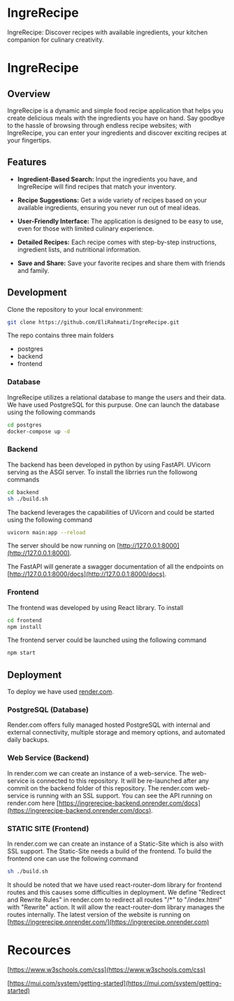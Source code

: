 # IngreRecipe
IngreRecipe: Discover recipes with available ingredients, your kitchen companion for culinary creativity.

# IngreRecipe


## Overview

IngreRecipe is a dynamic and simple food recipe application that helps you create delicious meals with the ingredients you have on hand. Say goodbye to the hassle of browsing through endless recipe websites; with IngreRecipe, you can enter your ingredients and discover exciting recipes at your fingertips.

## Features

- **Ingredient-Based Search:** Input the ingredients you have, and IngreRecipe will find recipes that match your inventory.

- **Recipe Suggestions:** Get a wide variety of recipes based on your available ingredients, ensuring you never run out of meal ideas.

- **User-Friendly Interface:** The application is designed to be easy to use, even for those with limited culinary experience.

- **Detailed Recipes:** Each recipe comes with step-by-step instructions, ingredient lists, and nutritional information.

- **Save and Share:** Save your favorite recipes and share them with friends and family.

## Development

Clone the repository to your local environment:

```bash
git clone https://github.com/EliRahmati/IngreRecipe.git
```

The repo contains three main folders
- postgres
- backend
- frontend

### Database
IngreRecipe utilizes a relational database to mange the users and their data. We have used PostgreSQL for this purpuse. One can launch the database using the following commands 

```bash
cd postgres
docker-compose up -d
```

### Backend
The backend has been developed in python by using FastAPI. UVicorn serving as the ASGI server. To install the librries run the followong commands

```bash
cd backend
sh ./build.sh
```

The backend leverages the capabilities of UVicorn and could be started using the following command

```bash
uvicorn main:app --reload
```

The server should be now running on [http://127.0.0.1:8000](http://127.0.0.1:8000).

The FastAPI will generate a swagger documentation of all the endpoints on [http://127.0.0.1:8000/docs](http://127.0.0.1:8000/docs).

### Frontend
The frontend was developed by using React library. To install

```bash
cd frontend
npm install
```

The frontend server could be launched using the following command

```bash
npm start
```

## Deployment
To deploy we have used [render.com](render.com).

### PostgreSQL (Database)
Render.com offers fully managed hosted PostgreSQL with internal and external connectivity, multiple storage and memory options, and automated daily backups.

### Web Service (Backend)
In render.com we can create an instance of a web-service. The web-service is connected to this repository. It will be re-launched after any commit on the backend folder of this repository. The render.com web-service is running with an SSL support. You can see the API running on render.com here [https://ingrerecipe-backend.onrender.com/docs](https://ingrerecipe-backend.onrender.com/docs).

### STATIC SITE (Frontend)
In render.com we can create an instance of a Static-Site which is also wiith SSL support. The Static-Site needs a build of the frontend. To build the frontend one can use the following command

```bash
sh ./build.sh
```

It should be noted that we have used react-router-dom library for frontend routes and this causes some difficulties in deployment. We define "Redirect and Rewrite Rules" in render.com to redirect all routes "/*" to "/index.html" with "Rewrite" action. It will allow the react-router-dom library manages the routes internally. The latest version of the website is running on [https://ingrerecipe.onrender.com/](https://ingrerecipe.onrender.com)


# Recources
[https://www.w3schools.com/css](https://www.w3schools.com/css)

[https://mui.com/system/getting-started](https://mui.com/system/getting-started)
